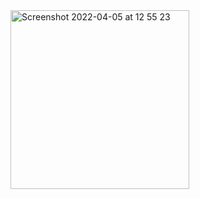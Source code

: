 <img width="286" alt="Screenshot 2022-04-05 at 12 55 23" src="https://user-images.githubusercontent.com/87764103/161700870-374e4a42-8a7b-4254-b326-1e3c254224ba.png">
